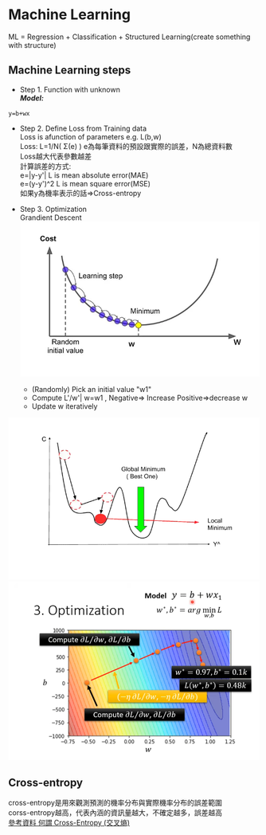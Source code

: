 # Machine Learning  
ML = Regression + Classification + Structured Learning(create something with structure)    

## Machine Learning steps  

 * Step 1. Function with unknown   
***Model:***
  ```
  y=b+wx
  ```
 * Step 2. Define Loss from Training data  
Loss is afunction of parameters e.g. L(b,w)  
Loss: L=1/N( Σ(e) ) e為每筆資料的預設跟實際的誤差，N為總資料數  
Loss越大代表參數越差  
計算誤差的方式:  
e=|y-y'| L is mean absolute error(MAE)  
e=(y-y')^2 L is mean square error(MSE)  
如果y為機率表示的話=>Cross-entropy  

 * Step 3. Optimization  
Grandient Descent  
![Gradient descent](../images/Gradient%20descent.png "Gradient descent")  
   - (Randomly) Pick an initial value "w1"
   -  Compute L'/w'| w=w1 , Negative=> Increase Positive=>decrease w  
   -  Update w iteratively  

![Global minima & Local minima](../images/Global%20minima%20&%20Local%20minima.png "Global minima & Local minima")   
![Optimization](../images/Optimization.png "Optimization")     


## Cross-entropy  
cross-entropy是用來觀測預測的機率分布與實際機率分布的誤差範圍  
corss-entropy越高，代表內涵的資訊量越大，不確定越多，誤差越高  
[參考資料 何謂 Cross-Entropy (交叉熵)](https://r23456999.medium.com/%E4%BD%95%E8%AC%82-cross-entropy-%E4%BA%A4%E5%8F%89%E7%86%B5-b6d4cef9189d)  